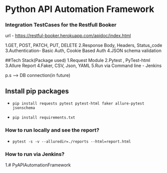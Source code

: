 # Python API Automation Framework


### Integration TestCases for the Restfull Booker
url - https://restful-booker.herokuapp.com/apidoc/index.html

1.GET, POST, PATCH, PUT, DELETE
2.Response Body, Headers, Status_code
3.Authentication- Basic Auth, Cookie Based Auth
4.JSON schema validation

##Tech Stack(Package used)
1.Request Module 
2.Pytest , PyTest-html
3.Allure Report
4.Faker, CSV, Json, YAML
5.Run via Command line - Jenkins

p.s --> DB connection(in future)

## Install pip packages
  -     pip install requests pytest pytest-html faker allure-pytest jsonschema
  -     pip install requirements.txt

### How to run locally and see the report? 
-     pytest -s -v --alluredir=./reports --html=report.html

### How to run via Jenkins?
1.#   P y A P I A u t o m a t i o n F r a m e w o r k 
 
 